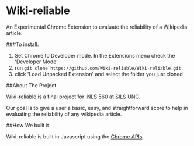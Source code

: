 Wiki-reliable
=============

An Experimental Chrome Extension to evaluate the reliability of a Wikipedia article.

###To install:

1. Set Chrome to Developer mode. In the Extensions menu check the 'Developer Mode'
2. run `git clone https://github.com/Wiki-reliable/Wiki-reliable.git`
3. click 'Load Unpacked Extension' and select the folder you just cloned


##About The Project

Wiki-reliable is a final project for [INLS 560](http://silshack.github.io/fall2013/) at [SILS UNC](http://sils.unc.edu).

Our goal is to give a user a basic, easy, and straightforward score to help in evaluating the reliability of any wikipedia article.

##How We built it

Wiki-reliable is built in Javascript using the [Chrome APIs](http://developer.chrome.com/extensions/api_index.html). 

